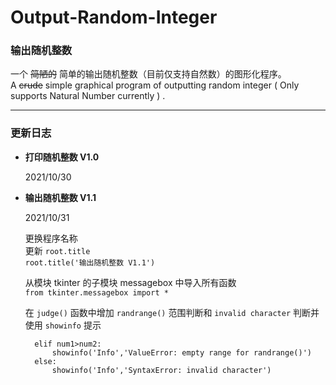 # Output-Random-Integer

### 输出随机整数
一个 ~~简陋的~~ 简单的输出随机整数（目前仅支持自然数）的图形化程序。  
A ~~crude~~ simple graphical program of outputting random integer ( Only supports Natural Number currently ) .

---

### 更新日志
- **打印随机整数 V1.0**

  2021/10/30

- **输出随机整数 V1.1**  

  2021/10/31

  更换程序名称  
  更新 `root.title`  
  `root.title('输出随机整数 V1.1')`

  从模块 tkinter 的子模块 messagebox 中导入所有函数  
  `from tkinter.messagebox import *`  

  在 `judge()` 函数中增加 `randrange()` 范围判断和 `invalid character` 判断并使用 `showinfo` 提示
  ```
    elif num1>num2:
        showinfo('Info','ValueError: empty range for randrange()')
    else:
        showinfo('Info','SyntaxError: invalid character')
  ```
